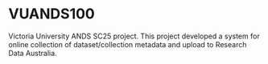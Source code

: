 VUANDS100
=========

Victoria University ANDS SC25 project.  This project developed a system for online collection of dataset/collection metadata and upload to Research Data Australia.
